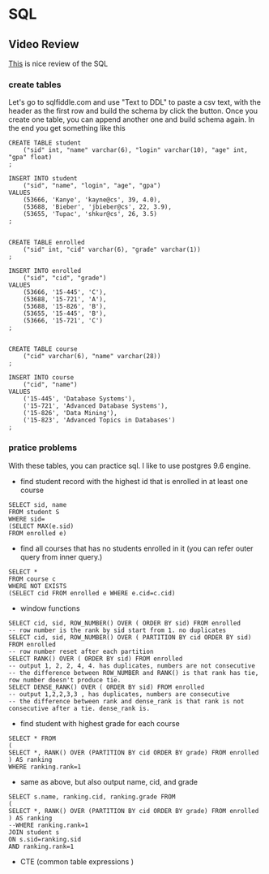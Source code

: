 # SQL

## Video Review
[This](https://www.youtube.com/watch?v=2Fn0WAyZV0E) is nice review of the SQL 

### create tables
Let's go to sqlfiddle.com and use "Text to DDL" to paste a csv text, with the header as the first row and build the schema by click the button. 
Once you create one table, you can append another one and build schema again. In the end you get something like this
```
CREATE TABLE student
    ("sid" int, "name" varchar(6), "login" varchar(10), "age" int, "gpa" float)
;
    
INSERT INTO student
    ("sid", "name", "login", "age", "gpa")
VALUES
    (53666, 'Kanye', 'kayne@cs', 39, 4.0),
    (53688, 'Bieber', 'jbieber@cs', 22, 3.9),
    (53655, 'Tupac', 'shkur@cs', 26, 3.5)
;


CREATE TABLE enrolled
    ("sid" int, "cid" varchar(6), "grade" varchar(1))
;
    
INSERT INTO enrolled
    ("sid", "cid", "grade")
VALUES
    (53666, '15-445', 'C'),
    (53688, '15-721', 'A'),
    (53688, '15-826', 'B'),
    (53655, '15-445', 'B'),
    (53666, '15-721', 'C')
;


CREATE TABLE course
    ("cid" varchar(6), "name" varchar(28))
;
    
INSERT INTO course
    ("cid", "name")
VALUES
    ('15-445', 'Database Systems'),
    ('15-721', 'Advanced Database Systems'),
    ('15-826', 'Data Mining'),
    ('15-823', 'Advanced Topics in Databases')
;

```

### pratice problems

With these tables, you can practice sql. I like to use postgres 9.6 engine.

- find student record with the highest id that is enrolled in at least one course
```
SELECT sid, name
FROM student S
WHERE sid=
(SELECT MAX(e.sid)
FROM enrolled e)
```

- find all courses that has no students enrolled in it (you can refer outer query from inner query.)
```
SELECT *
FROM course c
WHERE NOT EXISTS
(SELECT cid FROM enrolled e WHERE e.cid=c.cid)
```

- window functions
```
SELECT cid, sid, ROW_NUMBER() OVER ( ORDER BY sid) FROM enrolled
-- row number is the rank by sid start from 1. no duplicates
SELECT cid, sid, ROW_NUMBER() OVER ( PARTITION BY cid ORDER BY sid) FROM enrolled
-- row number reset after each partition
SELECT RANK() OVER ( ORDER BY sid) FROM enrolled
-- output 1, 2, 2, 4, 4. has duplicates, numbers are not consecutive
-- the difference between ROW_NUMBER and RANK() is that rank has tie, row number doesn't produce tie.
SELECT DENSE_RANK() OVER ( ORDER BY sid) FROM enrolled
-- output 1,2,2,3,3 , has duplicates, numbers are consecutive
-- the difference between rank and dense_rank is that rank is not consecutive after a tie. dense_rank is.
```

- find student with highest grade for each course
```
SELECT * FROM 
(
SELECT *, RANK() OVER (PARTITION BY cid ORDER BY grade) FROM enrolled
) AS ranking
WHERE ranking.rank=1
```

- same as above, but also output name, cid, and grade
```
SELECT s.name, ranking.cid, ranking.grade FROM 
(
SELECT *, RANK() OVER (PARTITION BY cid ORDER BY grade) FROM enrolled
) AS ranking
--WHERE ranking.rank=1
JOIN student s
ON s.sid=ranking.sid
AND ranking.rank=1
```

- CTE (common table expressions )
